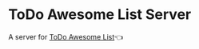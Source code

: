 # ToDo Awesome List Server
A server for <a href="https://github.com/ukasz1/ToDo-Awesome-List">ToDo Awesome List</a>👈